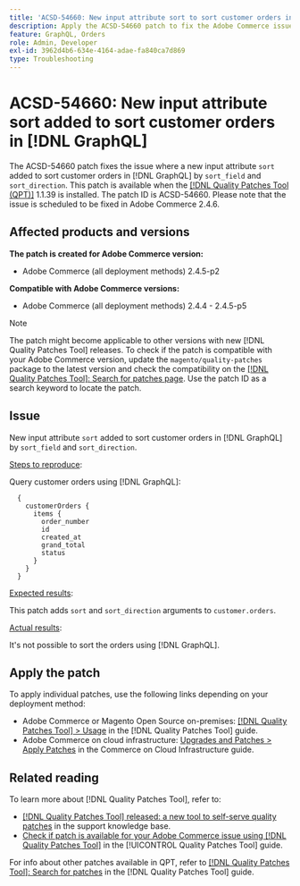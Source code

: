 ```yaml
---
title: 'ACSD-54660: New input attribute sort to sort customer orders in [!DNL GraphQL]'
description: Apply the ACSD-54660 patch to fix the Adobe Commerce issue where a new input attribute `sort` added to sort customer orders in [!DNL GraphQL] by `sort_field` and `sort_direction`.
feature: GraphQL, Orders
role: Admin, Developer
exl-id: 3962d4b6-634e-4164-adae-fa840ca7d869
type: Troubleshooting
---
```

# ACSD-54660:  New input attribute sort added to sort customer orders in [!DNL GraphQL]

The ACSD-54660 patch fixes the issue where a new input attribute `sort` added to sort customer orders in [!DNL GraphQL] by `sort_field` and `sort_direction`. This patch is available when the [[!DNL Quality Patches Tool (QPT)]](https://experienceleague.adobe.com/en/docs/commerce-operations/tools/quality-patches-tool/quality-patches-tool-to-self-serve-quality-patches) 1.1.39 is installed. The patch ID is ACSD-54660. Please note that the issue is scheduled to be fixed in Adobe Commerce 2.4.6.

## Affected products and versions

**The patch is created for Adobe Commerce version:**

* Adobe Commerce (all deployment methods) 2.4.5-p2

**Compatible with Adobe Commerce versions:**

* Adobe Commerce (all deployment methods) 2.4.4 - 2.4.5-p5

>[!NOTE]
>
>The patch might become applicable to other versions with new [!DNL Quality Patches Tool] releases. To check if the patch is compatible with your Adobe Commerce version, update the `magento/quality-patches` package to the latest version and check the compatibility on the [[!DNL Quality Patches Tool]: Search for patches page](https://experienceleague.adobe.com/tools/commerce-quality-patches/index.html). Use the patch ID as a search keyword to locate the patch.

## Issue

New input attribute `sort` added to sort customer orders in [!DNL GraphQL] by `sort_field` and `sort_direction`.

<u>Steps to reproduce</u>:

Query customer orders using [!DNL GraphQL]:

```
  {
    customerOrders {
      items {
        order_number
        id
        created_at
        grand_total
        status
      }
    }
  }
```

<u>Expected results</u>:

This patch adds `sort` and `sort_direction` arguments to `customer.orders`.

<u>Actual results</u>:

It's not possible to sort the orders using [!DNL GraphQL].

## Apply the patch

To apply individual patches, use the following links depending on your deployment method:

* Adobe Commerce or Magento Open Source on-premises: [[!DNL Quality Patches Tool] > Usage](/help/tools/quality-patches-tool/usage.md) in the [!DNL Quality Patches Tool] guide.
* Adobe Commerce on cloud infrastructure: [Upgrades and Patches > Apply Patches](https://experienceleague.adobe.com/docs/commerce-cloud-service/user-guide/develop/upgrade/apply-patches.html) in the Commerce on Cloud Infrastructure guide.

## Related reading

To learn more about [!DNL Quality Patches Tool], refer to:

* [[!DNL Quality Patches Tool] released: a new tool to self-serve quality patches](https://experienceleague.adobe.com/en/docs/commerce-operations/tools/quality-patches-tool/quality-patches-tool-to-self-serve-quality-patches) in the support knowledge base.
* [Check if patch is available for your Adobe Commerce issue using [!DNL Quality Patches Tool]](/help/tools/quality-patches-tool/patches-available-in-qpt/check-patch-for-magento-issue-with-magento-quality-patches.md) in the [!UICONTROL Quality Patches Tool] guide.


For info about other patches available in QPT, refer to [[!DNL Quality Patches Tool]: Search for patches](https://experienceleague.adobe.com/tools/commerce-quality-patches/index.html) in the [!DNL Quality Patches Tool] guide.
